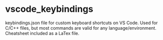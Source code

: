 # vscode_keybindings
keybindings.json file for custom keyboard shortcuts on VS Code.
Used for C/C++ files, but most commands are valid for any language/environment.
Cheatsheet included as a LaTex file.
